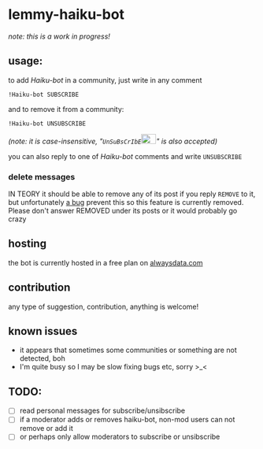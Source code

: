 # lemmy-haiku-bot

*note: this is a work in progress!*

## usage:
to add *Haiku-bot* in a community, just write in any comment 
```
!Haiku-bot SUBSCRIBE
```
and to remove it from a community:
```
!Haiku-bot UNSUBSCRIBE
```
*(note: it is case-insensitive, "`UnSuBsCrIbE`<img src="https://i.imgflip.com/3mqubx.png"  width="30" height="20">" is also accepted)*

you can also reply to one of *Haiku-bot* comments and write `UNSUBSCRIBE`

### delete messages
IN TEORY it should be able to remove any of its post if you reply `REMOVE` to it, but unfortunately [a bug](https://github.com/SleeplessOne1917/lemmy-bot/issues/18) prevent this so this feature is currently removed. Please don't answer REMOVED under its posts or it would probably go crazy

## hosting
the bot is currently hosted in a free plan on [alwaysdata.com](alwaysdata.com)

## contribution
any type of suggestion, contribution, anything is welcome!

## known issues
- it appears that sometimes some communities or something are not detected, boh
- I'm quite busy so I may be slow fixing bugs etc, sorry >_<

## TODO:
- [ ] read personal messages for subscribe/unsibscribe
- [ ] if a moderator adds or removes haiku-bot, non-mod users can not remove or add it
- [ ] or perhaps only allow moderators to subscribe or unsibscribe
